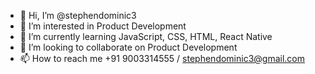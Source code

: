 - 👋 Hi, I’m @stephendominic3
- 👀 I’m interested in Product Development
- 🌱 I’m currently learning JavaScript, CSS, HTML, React Native
- 💞️ I’m looking to collaborate on Product Development
- 📫 How to reach me +91 9003314555 / stephendominic3@gmail.com

<!---
stephendominic3/stephendominic3 is a ✨ special ✨ repository because its `README.md` (this file) appears on your GitHub profile.
You can click the Preview link to take a look at your changes.
--->
